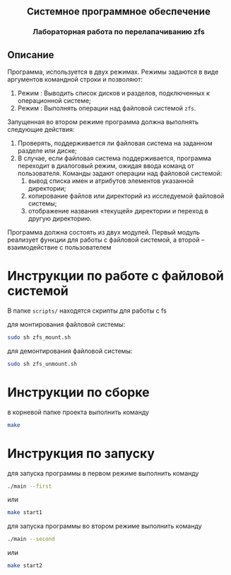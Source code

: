 <h2 align=center>Системное программное обеспечение</a> </h2>

<h3 align=center> Лабораторная работа по перелапачиванию zfs</h3>

## Описание
Программа, используется в двух режимах. Режимы задаются в виде аргументов командной строки и позволяют:
  1. Режим : Выводить список дисков и разделов, подключенных к операционной системе;
  2. Режим : Выполнять операции над файловой системой `zfs`.

Запущенная во втором режиме программа должна выполнять следующие действия:
  1. Проверять, поддерживается ли файловая система на заданном разделе или диске;
  2. В случае, если файловая система поддерживается, программа переходит в диалоговый режим, ожидая ввода команд от пользователя. Команды задают операции над файловой системой:
      1. вывод списка имен и атрибутов элементов указанной директории;
      2. копирование файлов или директорий из исследуемой файловой системы;
      3. отображение названия «текущей» директории и переход в другую директорию.

Программа должна состоять из двух модулей. Первый модуль реализует функции для работы с
файловой системой, а второй – взаимодействие с пользователем

# Инструкции по работе с файловой системой 

В папке `scripts/` находятся скрипты для работы с fs

для монтирования файловой системы:

```bash
sudo sh zfs_mount.sh
```

для демонтирования файловой системы:

```bash
sudo sh zfs_unmount.sh
```

# Инструкции по сборке

в корневой папке проекта выполнить команду 

```bash
make
```

# Инструкция по запуску

для запуска программы в первом режиме выполнить команду

```bash
./main --first
```

или 

```bash
make start1
```

для запуска программы во втором режиме выполнить команду
```bash
./main --second
```

или 

```bash
make start2
```
